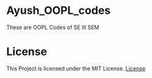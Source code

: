 # Ayush_OOPL_codes
 These are OOPL Codes of SE III SEM
# License
This Project is licensed under the MIT License. [License](LICENSE)
